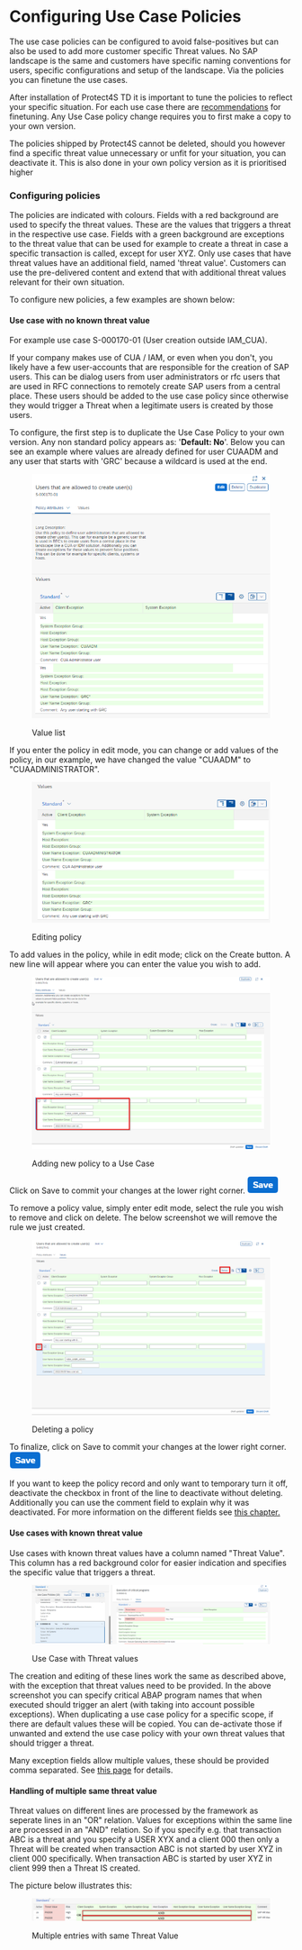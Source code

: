 # Configuring Use Case Policies

The use case policies can be configured to avoid false-positives but can also be used to add more customer specific Threat values. No SAP landscape is the same and customers have specific naming conventions for users, specific configurations and setup of the landscape. Via the policies you can finetune the use cases.

After installation of Protect4S TD it is important to tune the policies to reflect your specific situation. For each use case there are [recommendations](../recommendations/) for finetuning. Any Use Case policy change requires you to first make a copy to your own version.

The policies shipped by Protect4S cannot be deleted, should you however find a specific threat value unnecessary or unfit for your situation, you can deactivate it. This is also done in your own policy version as it is prioritised higher

### Configuring policies

The policies are indicated with colours. Fields with a red background are used to specify the threat values. These are the values that triggers a threat in the respective use case. Fields with a green background are exceptions to the threat value that can be used for example to create a threat in case a specific transaction is called, except for user XYZ. Only use cases that have threat values have an additional field, named 'threat value'. Customers can use the pre-delivered content and extend that with additional threat values relevant for their own situation.&#x20;

To configure new policies, a few examples are shown below:

#### Use case with no known threat value

For example use case S-000170-01 (User creation outside IAM\_CUA).&#x20;

If your company makes use of CUA / IAM, or even when you don't, you likely have a few user-accounts that are responsible for the creation of SAP users. This can be dialog users from user administrators or rfc users that are used in RFC connections to remotely create SAP users from a central place. These users should be added to the use case policy since otherwise they would trigger a Threat when a legitimate users is created by those users.&#x20;

To configure, the first step is to duplicate the Use Case Policy to your own version. Any non standard policy appears as: '**Default: No**'. Below you can see an example where values are already defined for user CUAADM and any user that starts with 'GRC' because a wildcard is used at the end.&#x20;



<figure><img src="../../.gitbook/assets/image (7) (3).png" alt=""><figcaption><p>Value list</p></figcaption></figure>

If you enter the policy in edit mode, you can change or add values of the policy, in our example, we have changed the value "CUAADM" to "CUAADMINISTRATOR".

<figure><img src="../../.gitbook/assets/image (8) (2).png" alt=""><figcaption><p>Editing policy</p></figcaption></figure>

To add values in the policy, while in edit mode; click on the Create button. A new line will appear where you can enter the value you wish to add.

<figure><img src="../../.gitbook/assets/image (9) (3).png" alt=""><figcaption><p>Adding new policy to a Use Case</p></figcaption></figure>

Click on Save to commit your changes at the lower right corner. ![](<../../.gitbook/assets/image (33).png>)

To remove a policy value, simply enter edit mode, select the rule you wish to remove and click on delete. The below screenshot we will remove the rule we just created.

<figure><img src="../../.gitbook/assets/image (77).png" alt=""><figcaption><p>Deleting a policy</p></figcaption></figure>

To finalize, click on Save to commit your changes at the lower right corner. ![](<../../.gitbook/assets/image (33).png>)

If you want to keep the policy record and only want to temporary turn it off, deactivate the checkbox in front of the line to deactivate without deleting. Additionally you can use the comment field to explain why it was deactivated. For more information on the different fields see [this chapter.](use-case-policy-attributes.md)

#### Use cases with known threat value

Use cases with known threat values have a column named "Threat Value". This column has a red background color for easier indication and specifies the specific value that triggers a threat.

<figure><img src="../../.gitbook/assets/image (1) (2) (2).png" alt=""><figcaption><p>Use Case with Threat values</p></figcaption></figure>

The creation and editing of these lines work the same as described above, with the exception that threat values need to be provided. In the above screenshot you can specify critical ABAP program names that when executed should trigger an alert (with taking into account possible exceptions). When duplicating a use case policy for a specific scope, if there are default values these will be copied. You can de-activate those if unwanted and extend the use case policy with your own threat values that should trigger a threat.

Many exception fields allow multiple values, these should be provided comma separated. See [this page](use-case-policy-attributes.md#threat-value-attributes) for details.

#### Handling of multiple same threat value

Threat values on different lines are processed by the framework as seperate lines in an "OR" relation. Values for exceptions within the same line are processed in an "AND" relation. So if you specify e.g. that transaction ABC is a threat and you specify a USER XYX and a client 000 then only a Threat will be created when transaction ABC is not started by user XYZ in client 000 specifically. When transaction ABC is started by user XYZ in client 999 then a Threat IS created.&#x20;

The picture below illustrates this:

<figure><img src="../../.gitbook/assets/image (1) (1) (1).png" alt=""><figcaption><p>Multiple entries with same Threat Value</p></figcaption></figure>
